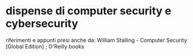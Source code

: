 # dispense di computer security e cybersecurity

riferimenti e appunti presi anche da: William Stalling - Computer Security [Global Edition]  ; O'Reilly books
